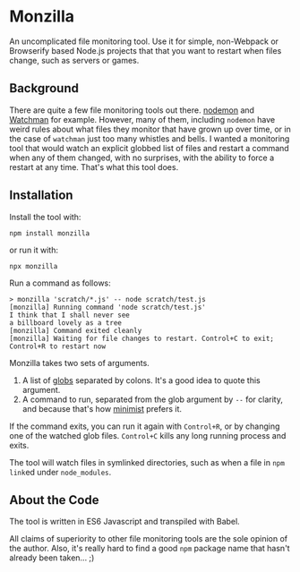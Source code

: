# Monzilla

An uncomplicated file monitoring tool. Use it for simple, non-Webpack or Browserify based Node.js projects that that you want to restart when files change, such as servers or games.

## Background

There are quite a few file monitoring tools out there. [nodemon](https://www.npmjs.com/package/nodemon) and [Watchman](https://facebook.github.io/watchman/) for example. However, many of them, including `nodemon` have weird rules about what files they monitor that have grown up over time, or in the case of `watchman` just too many whistles and bells.  I wanted a monitoring tool that would watch an explicit globbed list of files and restart a command when any of them changed, with no surprises, with the ability to force a restart at any time.  That's what this tool does.

## Installation

Install the tool with:

```Shell
npm install monzilla
```

or run it with:

```Shell
npx monzilla
```

Run a command as follows:

```Shell
> monzilla 'scratch/*.js' -- node scratch/test.js
[monzilla] Running command 'node scratch/test.js'
I think that I shall never see
a billboard lovely as a tree
[monzilla] Command exited cleanly
[monzilla] Waiting for file changes to restart. Control+C to exit; Control+R to restart now
```

Monzilla takes two sets of arguments.

1. A list of [globs](https://www.npmjs.com/package/glob) separated by colons. It's a good idea to quote this argument.
2. A command to run, separated from the glob argument by `--` for clarity, and because that's how [minimist](https://www.npmjs.com/package/minimist) prefers it.

If the command exits, you can run it again with `Control+R`, or by changing one of the watched glob files.  `Control+C` kills any long running process and exits.

The tool will watch files in symlinked directories, such as when a file in `npm link`ed under `node_modules`.

## About the Code

The tool is written in ES6 Javascript and transpiled with Babel.

All claims of superiority to other file monitoring tools are the sole opinion of the author.  Also, it's really hard to find a good `npm` package name that hasn't already been taken... ;)
